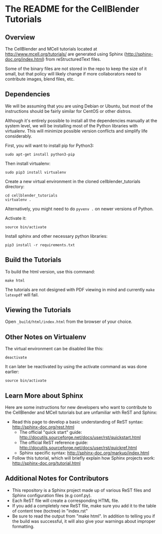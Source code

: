 # The README for the CellBlender Tutorials

## Overview

The CellBlender and MCell tutorials located at http://www.mcell.org/tutorials/
are generated using Sphinx (http://sphinx-doc.org/index.html) from
reStructuredText files.

Some of the binary files are not stored in the repo to keep the size of it
small, but that policy will likely change if more collaborators need to
contribute images, blend files, etc.

## Dependencies

We will be assuming that you are using Debian or Ubuntu, but most of the
instructions should be fairly similar for CentOS or other distros.

Although it's entirely possible to install all the dependencies manually at the
system level, we will be installing most of the Python libraries with
virtualenv. This will minimize possible version conflicts and simplify life
considerably.

First, you will want to install pip for Python3:

    sudo apt-get install python3-pip

Then install virtualenv:

    sudo pip3 install virtualenv

Create a new virtual environment in the cloned cellblender_tutorials directory:

    cd cellblender_tutorials
    virtualenv .

Alternatively, you might need to do ``pyvenv .`` on newer versions of Python.

Activate it:

    source bin/activate

Install sphinx and other necessary python libraries:

    pip3 install -r requirements.txt

## Build the Tutorials

To build the html version, use this command:

    make html

The tutorials are not designed with PDF viewing in mind and currently ``make
latexpdf`` will fail.

## Viewing the Tutorials

Open ``_build/html/index.html`` from the browser of your choice.

## Other Notes on Virtualenv

The virtual environment can be disabled like this:

    deactivate

It can later be reactivated by using the activate command as was done earlier:

    source bin/activate

## Learn More about Sphinx

Here are some instructions for new developers who want to contribute to the
CellBlender and MCell tutorials but are unfamiliar with ReST and Sphinx:

* Read this page to develop a basic understanding of ReST syntax:
  http://sphinx-doc.org/rest.html
    * The official "quick start" guide:
      http://docutils.sourceforge.net/docs/user/rst/quickstart.html
    * The official ReST reference guide:
      http://docutils.sourceforge.net/docs/user/rst/quickref.html
    * Sphinx specific syntax: http://sphinx-doc.org/markup/index.html
* Follow this tutorial, which will briefly explain how Sphinx projects work:
  http://sphinx-doc.org/tutorial.html

## Additional Notes for Contributors

  * This repository is a Sphinx project made up of various ReST files and
    Sphinx configuration files (e.g conf.py).
  * Each ReST file will create a corresponding HTML file.
  * If you add a completely new ReST file, make sure you add it to
    the table of content tree (toctree) in "index.rst"
  * Be sure to read the output from "make html". In addition to telling you if
    the build was successful, it will also give your warnings about improper
    formatting.
